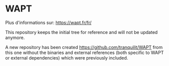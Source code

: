 WAPT
====

Plus d'informations sur: https://wapt.fr/fr/

This repository keeps the initial tree for reference and will not be updated anymore.

A new repository has been created https://github.com/tranquilit/WAPT  from this one without the binaries and external references (both specific to WAPT or external dependencies) which were previously included.

